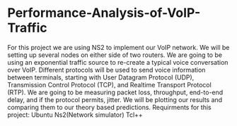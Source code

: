 # Performance-Analysis-of-VoIP-Traffic
For this project we are using NS2 to implement our VoIP network. We will be setting up several nodes on either side of two routers. We are going to be using an exponential traffic source to re-create a typical voice conversation over VoIP. Different protocols will be used to send voice information between terminals, starting with User Datagram Protocol (UDP), Transmission Control Protocol (TCP), and Realtime Transport Protocol (RTP). We are going to be measuring packet loss, throughput, end-to-end delay, and if the protocol permits, jitter. We will be plotting our results and comparing them to our theory based predictions. 
Requirments for this project:
Ubuntu
Ns2(Network simulator)
Tcl++
